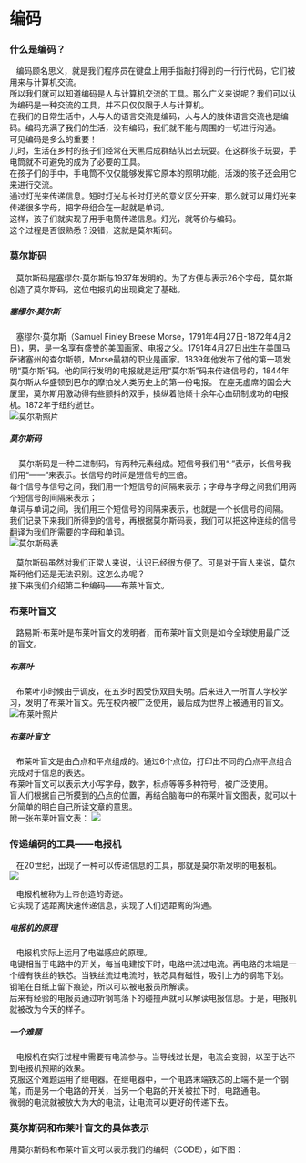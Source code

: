 # **编码**  

### 什么是编码？  
&#160;&#160;&#160;编码顾名思义，就是我们程序员在键盘上用手指敲打得到的一行行代码，它们被用来与计算机交流。  
所以我们就可以知道编码是人与计算机交流的工具。那么广义来说呢？我们可以认为编码是一种交流的工具，并不只仅仅限于人与计算机。  
在我们的日常生活中，人与人的语言交流是编码，人与人的肢体语言交流也是编码。编码充满了我们的生活，没有编码，我们就不能与周围的一切进行沟通。  
可见编码是多么的重要！  
儿时，生活在乡村的孩子们经常在天黑后成群结队出去玩耍。在这群孩子玩耍，手电筒就不可避免的成为了必要的工具。  
在孩子们的手中，手电筒不仅仅能够发挥它原本的照明功能，活泼的孩子还会用它来进行交流。  
通过灯光来传递信息。短时灯光与长时灯光的意义区分开来，那么就可以用灯光来传递很多字母，把字母组合在一起就是单词。  
这样，孩子们就实现了用手电筒传递信息。灯光，就等价与编码。  
这个过程是否很熟悉？没错，这就是莫尔斯码。   


### 莫尔斯码  
&#160;&#160;&#160;莫尔斯码是塞缪尔·莫尔斯与1937年发明的。为了方便与表示26个字母，莫尔斯创造了莫尔斯码，这位电报机的出现奠定了基础。  

##### 塞缪尔·莫尔斯
&#160;&#160;&#160;塞缪尔·莫尔斯（Samuel Finley Breese Morse，1791年4月27日-1872年4月2日)，男，是一名享有盛誉的美国画家、电报之父。1791年4月27日出生在美国马萨诸塞州的查尔斯顿，Morse最初的职业是画家。1839年他发布了他的第一项发明“莫尔斯”码。他的同行发明的电报就是运用“莫尔斯”码来传递信号的，1844年莫尔斯从华盛顿到巴尔的摩拍发人类历史上的第一份电报。 在座无虚席的国会大厦里，莫尔斯用激动得有些颤抖的双手，操纵着他倾十余年心血研制成功的电报机。1872年于纽约逝世。  
![莫尔斯照片](https://ws1.sinaimg.cn/large/007kRF1Jgy1fw6ejclckjj3049064glk.jpg)  

##### 莫尔斯码  
&#160;&#160;&#160; 莫尔斯码是一种二进制码，有两种元素组成。短信号我们用“·”表示，长信号我们用“——”来表示。长信号的时间是短信号的三倍。  
每个信号与信号之间，我们用一个短信号的间隔来表示；字母与字母之间我们用两个短信号的间隔来表示；  
单词与单词之间，我们用三个短信号的间隔来表示，也就是一个长信号的间隔。  
我们记录下来我们所得到的信号，再根据莫尔斯码表，我们可以把这种连续的信号翻译为我们所需要的字母和单词。  
![莫尔斯码表](https://ws1.sinaimg.cn/large/007kRF1Jgy1fw6eywfd51j30qo0eumy2.jpg)  

&#160;&#160;&#160;莫尔斯码虽然对我们正常人来说，认识已经很方便了。可是对于盲人来说，莫尔斯码他们还是无法识别。这怎么办呢？  
接下来我们介绍第二种编码——布莱叶盲文。  

### 布莱叶盲文  
&#160;&#160;&#160;路易斯·布莱叶是布莱叶盲文的发明者，而布莱叶盲文则是如今全球使用最广泛的盲文。  

##### 布莱叶  
&#160;&#160;&#160;布莱叶小时候由于调皮，在五岁时因受伤双目失明。后来进入一所盲人学校学习，发明了布莱叶盲文。先在校内被广泛使用，最后成为世界上被通用的盲文。  
![布莱叶照片](https://ws1.sinaimg.cn/large/007kRF1Jgy1fw6fat1w5jj304g04gt91.jpg)  

##### 布莱叶盲文  
&#160;&#160;&#160;布莱叶盲文是由凸点和平点组成的。通过6个点位，打印出不同的凸点平点组合完成对于信息的表达。  
布莱叶盲文可以表示大小写字母，数字，标点等等多种符号，被广泛使用。  
盲人们根据自己所摸到的凸点的位置，再结合脑海中的布莱叶盲文图表，就可以十分简单的明白自己所读文章的意思。  
附一张布莱叶盲文表： 
![](https://ws1.sinaimg.cn/large/007kRF1Jgy1fw6fdpwh7mj30ct0dfgmv.jpg)  

### 传递编码的工具——电报机  

&#160;&#160;&#160;在20世纪，出现了一种可以传递信息的工具，那就是莫尔斯发明的电报机。  
![](https://ws1.sinaimg.cn/large/007kRF1Jgy1fw6fgv0ak8j30b907fjuj.jpg)  

&#160;&#160;&#160;电报机被称为上帝创造的奇迹。  
它实现了远距离快速传递信息，实现了人们远距离的沟通。  

##### 电报机的原理   

&#160;&#160;&#160;电报机实际上运用了电磁感应的原理。  
电键相当于电路中的开关，每当电建按下时，电路中流过电流。再电路的末端是一个缠有铁丝的铁芯。当铁丝流过电流时，铁芯具有磁性，吸引上方的钢笔下划。  
钢笔在白纸上留下痕迹，所以可以被电报员所解读。  
后来有经验的电报员通过听钢笔落下的碰撞声就可以解读电报信息。于是，电报机就被改为今天的样子。  

##### 一个难题  

&#160;&#160;&#160;电报机在实行过程中需要有电流参与。当导线过长是，电流会变弱，以至于达不到电报机预期的效果。  
克服这个难题运用了继电器。在继电器中，一个电路末端铁芯的上端不是一个钢笔，而是另一个电路的开关，当另一个电路的开关被拉下时，电路通电。  
微弱的电流就被放大为大的电流，让电流可以更好的传递下去。  


### 莫尔斯码和布莱叶盲文的具体表示  

用莫尔斯码和布莱叶盲文可以表示我们的编码（CODE），如下图：  
![]()
